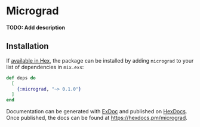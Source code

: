 # Micrograd

**TODO: Add description**

## Installation

If [available in Hex](https://hex.pm/docs/publish), the package can be installed
by adding `micrograd` to your list of dependencies in `mix.exs`:

```elixir
def deps do
  [
    {:micrograd, "~> 0.1.0"}
  ]
end
```

Documentation can be generated with [ExDoc](https://github.com/elixir-lang/ex_doc)
and published on [HexDocs](https://hexdocs.pm). Once published, the docs can
be found at <https://hexdocs.pm/micrograd>.

